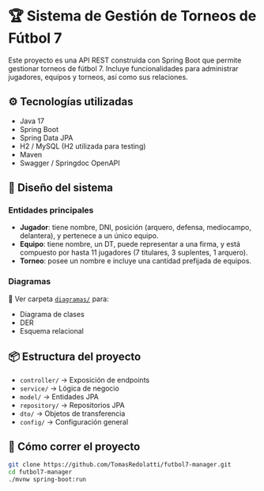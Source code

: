 # 🏆 Sistema de Gestión de Torneos de Fútbol 7

Este proyecto es una API REST construida con Spring Boot que permite gestionar torneos de fútbol 7. Incluye funcionalidades para administrar jugadores, equipos y torneos, así como sus relaciones.

## ⚙️ Tecnologías utilizadas

- Java 17
- Spring Boot
- Spring Data JPA
- H2 / MySQL (H2 utilizada para testing)
- Maven
- Swagger / Springdoc OpenAPI

## 📐 Diseño del sistema

### Entidades principales

- **Jugador**: tiene nombre, DNI, posición (arquero, defensa, mediocampo, delantera), y pertenece a un único equipo.
- **Equipo**: tiene nombre, un DT, puede representar a una firma, y está compuesto por hasta 11 jugadores (7 titulares, 3 suplentes, 1 arquero).
- **Torneo**: posee un nombre e incluye una cantidad prefijada de equipos.

### Diagramas

📁 Ver carpeta [`diagramas/`](./diagramas) para:
- Diagrama de clases
- DER
- Esquema relacional

## 📦 Estructura del proyecto

- `controller/` → Exposición de endpoints
- `service/` → Lógica de negocio
- `model/` → Entidades JPA
- `repository/` → Repositorios JPA
- `dto/` → Objetos de transferencia
- `config/` → Configuración general

## 🚀 Cómo correr el proyecto

```bash
git clone https://github.com/TomasRedolatti/futbol7-manager.git
cd futbol7-manager
./mvnw spring-boot:run
